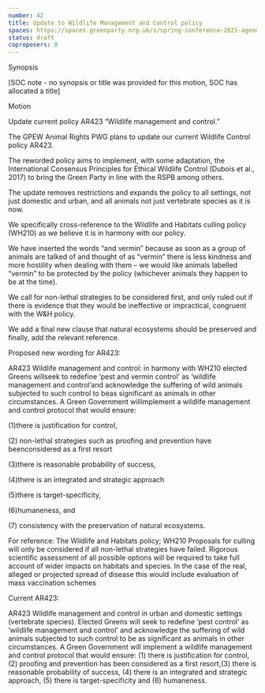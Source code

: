 ```yaml
---
number: 42
title: Update to Wildlife Management and Control policy
spaces: https://spaces.greenparty.org.uk/s/spring-conference-2021-agenda-forum2/?contentId=77206
status: draft
coproposers: 0
---
```

Synopsis


[SOC note - no synopsis or title was provided for this motion, SOC has allocated a title]


Motion


Update current policy AR423 “Wildlife management and control.”


The GPEW Animal Rights PWG plans to update our current Wildlife Control policy AR423.


The reworded policy aims to implement, with some adaptation, the International Consensus Principles for Ethical Wildlife Control (Dubois et al., 2017) to bring the Green Party in line with the RSPB among others.


The update removes restrictions and expands the policy to all settings, not just domestic and urban, and all animals not just vertebrate species as it is now.


We specifically cross-reference to the Wildlife and Habitats culling policy (WH210) as we believe it is in harmony with our policy.


We have inserted the words “and vermin” because as soon as a group of animals are talked of and thought of as “vermin” there is less kindness and more hostility when dealing with them – we would like animals labelled “vermin” to be protected by the policy (whichever animals they happen to be at the time).


We call for non-lethal strategies to be considered first, and only ruled out if there is evidence that they would be ineffective or impractical, congruent with the W&H policy.


We add a final new clause that natural ecosystems should be preserved and finally, add the relevant reference.


Proposed new wording for AR423:


AR423 Wildlife management and control: in harmony with WH210 elected Greens willseek to redefine ‘pest and vermin control’ as ‘wildlife management and control’and acknowledge the suffering of wild animals subjected to such control to beas significant as animals in other circumstances. A Green Government willimplement a wildlife management and control protocol that would ensure:


(1)there is justification for control,


(2) non-lethal strategies such as proofing and prevention have beenconsidered as a first resort


(3)there is reasonable probability of success,


(4)there is an integrated and strategic approach


(5)there is target-specificity,


(6)humaneness, and


(7) consistency with the preservation of natural ecosystems.


For reference: The Wildlife and Habitats policy; WH210 Proposals for culling will only be considered if all non-lethal strategies have failed. Rigorous scientific assessment of all possible options will be required to take full account of wider impacts on habitats and species. In the case of the real, alleged or projected spread of disease this would include evaluation of mass vaccination schemes


Current AR423:


AR423 Wildlife management and control in urban and domestic settings (vertebrate species). Elected Greens will seek to redefine ‘pest control’ as ‘wildlife management and control’ and acknowledge the suffering of wild animals subjected to such control to be as significant as animals in other circumstances. A Green Government will implement a wildlife management and control protocol that would ensure: (1) there is justification for control, (2) proofing and prevention has been considered as a first resort,(3) there is reasonable probability of success, (4) there is an integrated and strategic approach, (5) there is target-specificity and (6) humaneness.

